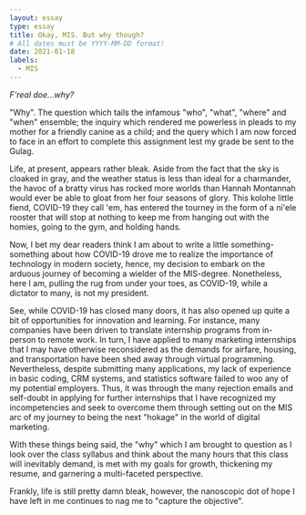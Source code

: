 ```yaml
---
layout: essay
type: essay
title: Okay, MIS. But why though?
# All dates must be YYYY-MM-DD format!
date: 2021-01-18
labels:
  - MIS
---
```


*F'real doe...why?*

"Why". The question which tails the infamous "who", "what", "where" and "when" ensemble; the inquiry which rendered me powerless in pleads to my mother for a friendly canine as a child; and the query which I am now forced to face in an effort to complete this assignment lest my grade be sent to the Gulag. 

Life, at present, appears rather bleak. Aside from the fact that the sky is cloaked in gray, and the weather status is less than ideal for a charmander, the havoc of a bratty virus has rocked more worlds than Hannah Montannah would ever be able to gloat from her four seasons of glory. This kolohe little fiend, COVID-19 they call 'em, has entered the tourney in the form of a ni'ele rooster that will stop at nothing to keep me from hanging out with the homies, going to the gym, and holding hands.

Now, I bet my dear readers think I am about to write a little something-something about how COVID-19 drove me to realize the importance of technology in modern society, hence, my decision to embark on the arduous journey of becoming a wielder of the MIS-degree. Nonetheless, here I am, pulling the rug from under your toes, as COVID-19, while a dictator to many, is not my president. 

See, while COVID-19 has closed many doors, it has also opened up quite a bit of opportunities for innovation and learning. For instance, many companies have been driven to translate internship programs from in-person to remote work. In turn, I have applied to many marketing internships that I may have otherwise reconsidered as the demands for airfare, housing, and transportation have been shed away through virtual programming. Nevertheless, despite submitting many applications, my lack of experience in basic coding, CRM systems, and statistics software failed to woo any of my potential employers. Thus, it was through the many rejection emails and self-doubt in applying for further internships that I have recognized my incompetencies and seek to overcome them through setting out on the MIS arc of my journey to being the next "hokage" in the world of digital marketing. 

With these things being said, the "why" which I am brought to question as I look over the class syllabus and think about the many hours that this class will inevitably demand, is met with my goals for growth, thickening my resume, and garnering a multi-faceted perspective.

Frankly, life is still pretty damn bleak, however, the nanoscopic dot of hope I have left in me continues to nag me to "capture the objective".
